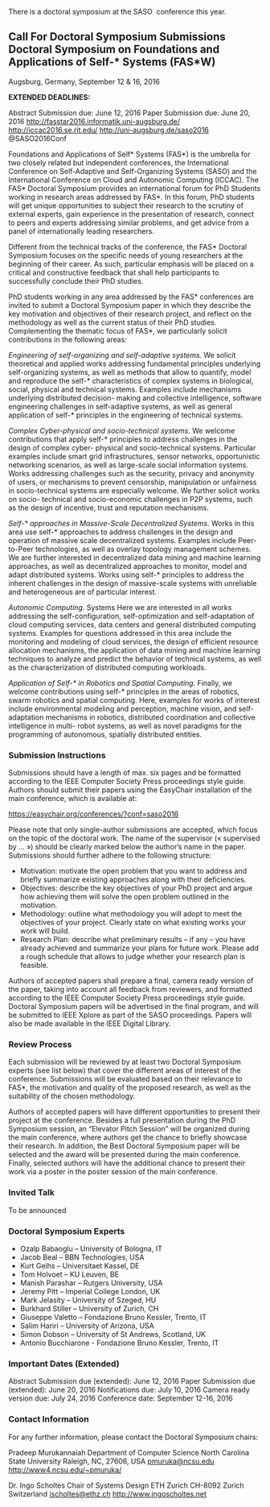 <html><body><p>There is a doctoral symposium at the SASO  conference this year.

<!--more-->
</p><h2>Call For Doctoral Symposium Submissions Doctoral Symposium on Foundations and Applications of Self-* Systems (FAS*W)</h2>
Augsburg, Germany, September 12 &amp; 16, 2016

<strong>EXTENDED DEADLINES:</strong>

Abstract Submission due: June 12, 2016
Paper Submission due: June 20, 2016
<a class="moz-txt-link-freetext" href="http://fasstar2016.informatik.uni-augsburg.de/">http://fasstar2016.informatik.uni-augsburg.de/</a>
<a class="moz-txt-link-freetext" href="http://iccac2016.se.rit.edu/">http://iccac2016.se.rit.edu/</a> <a class="moz-txt-link-freetext" href="http://uni-augsburg.de/saso2016">http://uni-augsburg.de/saso2016
</a>@SASO2016Conf

Foundations and Applications of Self* Systems (FAS*) is the umbrella for two closely related but independent conferences, the International Conference on Self-Adaptive and Self-Organizing Systems (SASO) and the International Conference on Cloud and Autonomic Computing (ICCAC). The FAS* Doctoral Symposium provides an international forum for PhD Students working in research areas addressed by FAS*. In this forum, PhD students will get unique opportunities to subject their research to the scrutiny of external experts, gain experience in the presentation of research, connect to peers and experts addressing similar problems, and get advice from a panel of internationally leading researchers.

Different from the technical tracks of the conference, the FAS* Doctoral Symposium focuses on the specific needs of young researchers at the beginning of their career. As such, particular emphasis will be placed on a critical and constructive feedback that shall help participants to successfully conclude their PhD studies.

PhD students working in any area addressed by the FAS* conferences are invited to submit a Doctoral Symposium paper in which they describe the key motivation and objectives of their research project, and reflect on the methodology as well as the current status of their PhD studies. Complementing the thematic focus of FAS*, we particularly solicit contributions in the following areas:

<em>Engineering of self-organizing and self-adaptive systems.</em> We solicit theoretical and applied works addressing fundamental principles underlying self-organizing systems, as well as methods that allow to quantify, model and reproduce the self-* characteristics of complex systems in biological, social, physical and technical systems. Examples include mechanisms underlying distributed decision- making and collective intelligence, software engineering challenges in self-adaptive systems, as well as general application of self-* principles in the engineering of technical systems.

<em>Complex Cyber-physical and socio-technical systems.</em> We welcome contributions that apply self-* principles to address challenges in the design of complex cyber- physical and socio-technical systems. Particular examples include smart grid infrastructures, sensor networks, opportunistic networking scenarios, as well as large-scale social information systems. Works addressing challenges such as the security, privacy and anonymity of users, or mechanisms to prevent censorship, manipulation or unfairness in socio-technical systems are especially welcome. We further solicit works on socio- technical and socio-economic challenges in P2P systems, such as the design of incentive, trust and reputation mechanisms.

<em>Self-* approaches in Massive-Scale Decentralized Systems.</em> Works in this area use self-* approaches to address challenges in the design and operation of massive scale decentralized systems. Examples include Peer-to-Peer technologies, as well as overlay topology management schemes. We are further interested in decentralized data mining and machine learning approaches, as well as decentralized approaches to monitor, model and adapt distributed systems. Works using self-* principles to address the inherent challenges in the design of massive-scale systems with unreliable and heterogeneous are of particular interest.

<em>Autonomic Computing.</em> Systems Here we are interested in all works addressing the self-configuration, self-optimization and self-adaptation of cloud computing services, data centers and general distributed computing systems. Examples for questions addressed in this area include the monitoring and modeling of cloud services, the design of efficient resource allocation mechanisms, the application of data mining and machine learning techniques to analyze and predict the behavior of technical systems, as well as the characterization of distributed computing workloads.

<em>Application of Self-* in Robotics and Spatial Computing.</em> Finally, we welcome contributions using self-* principles in the areas of robotics, swarm robotics and spatial computing. Here, examples for works of interest include environmental modeling and perception, machine vision, and self-adaptation mechanisms in robotics, distributed coordination and collective intelligence in multi- robot systems, as well as novel paradigms for the programming of autonomous, spatially distributed entities.
<h3>Submission Instructions</h3>
Submissions should have a length of max. six pages and be formatted according to the IEEE Computer Society Press proceedings style guide. Authors should submit their papers using the EasyChair installation of the main conference, which is available at:

<a class="moz-txt-link-freetext" href="https://easychair.org/conferences/?conf=saso2016">https://easychair.org/conferences/?conf=saso2016</a>

Please note that only single-author submissions are accepted, which focus on the topic of the doctoral work. The name of the supervisor (« supervised by ... ») should be clearly marked below the author’s name in the paper. Submissions should further adhere to the following structure:
<ul>
	<li>Motivation: motivate the open problem that you want to address and briefly summarize existing approaches along with their deficiencies.</li>
	<li>Objectives: describe the key objectives of your PhD project and argue how achieving them will solve the open problem outlined in the motivation.</li>
	<li>Methodology: outline what methodology you will adopt to meet the objectives of your project. Clearly state on what existing works your work will build.</li>
	<li>Research Plan: describe what preliminary results – if any – you have already achieved and summarize your plans for future work. Please add a rough schedule that allows to judge whether your research plan is feasible.</li>
</ul>
Authors of accepted papers shall prepare a final, camera ready version of the paper, taking into account all feedback from reviewers, and formatted according to the IEEE Computer Society Press proceedings style guide. Doctoral Symposium papers will be advertised in the final program, and will be submitted to IEEE Xplore as part of the SASO proceedings. Papers will also be made available in the IEEE Digital Library.
<h3>Review Process</h3>
Each submission will be reviewed by at least two Doctoral Symposium experts (see list below) that cover the different areas of interest of the conference. Submissions will be evaluated based on their relevance to FAS*, the motivation and quality of the proposed research, as well as the suitability of the chosen methodology.

Authors of accepted papers will have different opportunities to present their project at the conference. Besides a full presentation during the PhD Symposium session, an “Elevator Pitch Session” will be organized during the main conference, where authors get the chance to briefly showcase their research. In addition, the Best Doctoral Symposium paper will be selected and the award will be presented during the main conference. Finally, selected authors will have the additional chance to present their work via a poster in the poster session of the main conference.
<h3>Invited Talk</h3>
To be announced
<h3>Doctoral Symposium Experts</h3>
<ul>
	<li>Ozalp Babaoglu – University of Bologna, IT</li>
	<li>Jacob Beal – BBN Technologies, USA</li>
	<li>Kurt Geihs – Universitaet Kassel, DE</li>
	<li>Tom Holvoet – KU Leuven, BE</li>
	<li>Manish Parashar – Rutgers University, USA</li>
	<li>Jeremy Pitt – Imperial College London, UK</li>
	<li>Mark Jelasity – University of Szeged, HU</li>
	<li>Burkhard Stiller – University of Zurich, CH</li>
	<li>Giuseppe Valetto – Fondazione Bruno Kessler, Trento, IT</li>
	<li>Salim Hariri – University of Arizona, USA</li>
	<li>Simon Dobson – University of St Andrews, Scotland, UK</li>
	<li>Antonio Bucchiarone - Fondazione Bruno Kessler, Trento, IT</li>
</ul>
<h3>Important Dates (Extended)</h3>
Abstract Submission due (extended): June 12, 2016
Paper Submission due (extended): June 20, 2016
Notifications due: July 10, 2016
Camera ready version due: July 24, 2016
Conference date: September 12-16, 2016
<h3>Contact Information</h3>
For any further information, please contact the Doctoral Symposium chairs:

Pradeep Murukannaiah Department of Computer Science North Carolina State University Raleigh, NC, 27606, USA
<a class="moz-txt-link-abbreviated" href="mailto:pmuruka@ncsu.edu">pmuruka@ncsu.edu</a> <a class="moz-txt-link-freetext" href="http://www4.ncsu.edu/%7Epmuruka/">http://www4.ncsu.edu/~pmuruka/</a>

Dr. Ingo Scholtes Chair of Systems Design ETH Zurich CH-8092 Zurich Switzerland
<a class="moz-txt-link-abbreviated" href="mailto:ischoltes@ethz.ch">ischoltes@ethz.ch</a> <a class="moz-txt-link-freetext" href="http://www.ingoscholtes.net">http://www.ingoscholtes.net</a></body></html>